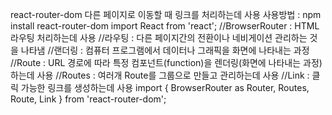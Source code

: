 react-router-dom
다른 페이지로 이동할 때 링크를 처리하는데 사용
사용방법 : npm install react-router-dom
import React from 'react';
//BrowserRouter : HTML 라우팅 처리하는데 사용
//라우팅 : 다른 페이지간의 전환이나 네비게이션 관리하는 것을 나타냄
//랜더링 : 컴퓨터 프로그램에서 데이터나 그래픽을 화면에 나타내는 과정
//Route : URL 경로에 따라 특정 컴포넌트(function)을 렌더링(화면에 나타내는 과정)하는데 사용
//Routes : 여러개 Route를 그룹으로 만들고 관리하는데 사용
//Link : 클릭 가능한 링크를 생성하는데 사용
import { BrowserRouter as Router, Routes, Route, Link } from 'react-router-dom';